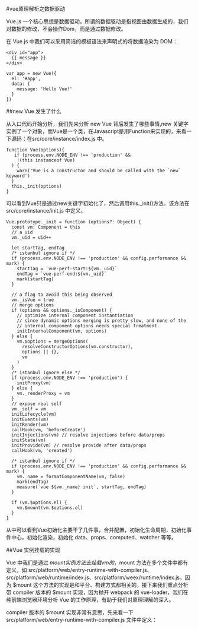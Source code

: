 #vue原理解析之数据驱动

Vue.js 一个核心思想是数据驱动。所谓的数据驱动是指视图由数据生成的，我们对数据的修改，不会操作Dom，而是通过数据修改。

在 Vue.js 中我们可以采用简洁的模板语法来声明式的将数据渲染为 DOM：

```
<div id="app">
  {{ message }}
</div>
```

```
var app = new Vue({
  el: '#app',
  data: {
    message: 'Hello Vue!'
  }
})
```

##new Vue 发生了什么

从入口代码开始分析，我们先来分析 new Vue 背后发生了哪些事情,new 关键字实例了一个对象，而Vue是一个类，在Javascript是用Function来实现的，来看一下源码：在src/core/instance/index.js 中。

```
function Vue(options){
   if (process.env.NODE_ENV !== 'production' &&
    !(this instanceof Vue)
  ) {
    warn('Vue is a constructor and should be called with the `new` keyword')
  }
  this._init(options)
}
```

可以看到Vue只是通过new关键字初始化了，然后调用this._init()方法。该方法在 src/core/instance/init.js 中定义。


```
Vue.prototype._init = function (options?: Object) {
  const vm: Component = this
  // a uid
  vm._uid = uid++

  let startTag, endTag
  /* istanbul ignore if */
  if (process.env.NODE_ENV !== 'production' && config.performance && mark) {
    startTag = `vue-perf-start:${vm._uid}`
    endTag = `vue-perf-end:${vm._uid}`
    mark(startTag)
  }

  // a flag to avoid this being observed
  vm._isVue = true
  // merge options
  if (options && options._isComponent) {
    // optimize internal component instantiation
    // since dynamic options merging is pretty slow, and none of the
    // internal component options needs special treatment.
    initInternalComponent(vm, options)
  } else {
    vm.$options = mergeOptions(
      resolveConstructorOptions(vm.constructor),
      options || {},
      vm
    )
  }
  /* istanbul ignore else */
  if (process.env.NODE_ENV !== 'production') {
    initProxy(vm)
  } else {
    vm._renderProxy = vm
  }
  // expose real self
  vm._self = vm
  initLifecycle(vm)
  initEvents(vm)
  initRender(vm)
  callHook(vm, 'beforeCreate')
  initInjections(vm) // resolve injections before data/props
  initState(vm)
  initProvide(vm) // resolve provide after data/props
  callHook(vm, 'created')

  /* istanbul ignore if */
  if (process.env.NODE_ENV !== 'production' && config.performance && mark) {
    vm._name = formatComponentName(vm, false)
    mark(endTag)
    measure(`vue ${vm._name} init`, startTag, endTag)
  }

  if (vm.$options.el) {
    vm.$mount(vm.$options.el)
  }
}
```

从中可以看到Vue初始化主要干了几件事，合并配置，初始化生命周期，初始化事件中心，初始化渲染，初始化 data、props、computed、watcher 等等。


##Vue 实例挂载的实现


Vue 中我们是通过 $mount 实例方法去挂载 vm 的，$mount 方法在多个文件中都有定义，如 src/platform/web/entry-runtime-with-compiler.js、src/platform/web/runtime/index.js、src/platform/weex/runtime/index.js。因为 $mount 这个方法的实现是和平台、构建方式都相关的。接下来我们重点分析带 compiler 版本的 $mount 实现，因为抛开 webpack 的 vue-loader，我们在纯前端浏览器环境分析 Vue 的工作原理，有助于我们对原理理解的深入。

compiler 版本的 $mount 实现非常有意思，先来看一下 src/platform/web/entry-runtime-with-compiler.js 文件中定义：


